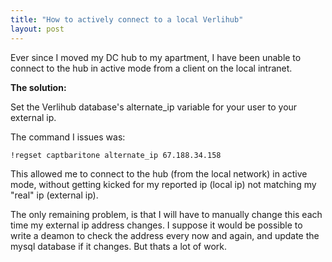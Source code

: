 ```yaml
---
title: "How to actively connect to a local Verlihub"
layout: post
---
```


Ever since I moved my DC hub to my apartment, I have been unable to connect to
the hub in active mode from a client on the local intranet.

__The solution:__

Set the Verlihub database's alternate_ip variable for your user to your
external ip.

The command I issues was:

    !regset captbaritone alternate_ip 67.188.34.158

This allowed me to connect to the hub (from the local network) in active mode,
without getting kicked for my reported ip (local ip) not matching my "real" ip
(external ip).

The only remaining problem, is that I will have to manually change this each
time my external ip address changes. I suppose it would be possible to write
a deamon to check the address every now and again, and update the mysql
database if it changes. But thats a lot of work.
